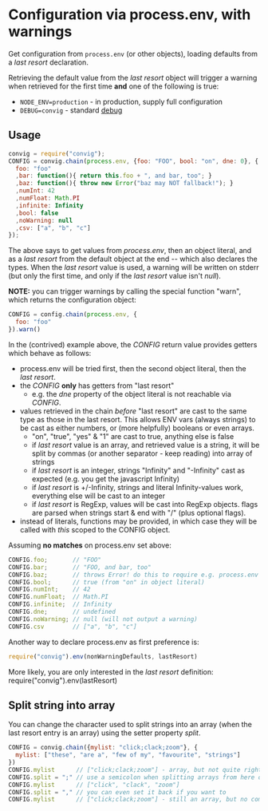 # Configuration via process.env, with warnings

Get configuration from `process.env` (or other objects), loading defaults from a
*last resort* declaration.

Retrieving the default value from the *last resort* object will trigger a
warning when retrieved for the first time **and** one of the following is true:

- `NODE_ENV=production` - in production, supply full configuration
- `DEBUG=convig` - standard [debug](https://github.com/visionmedia/debug)

## Usage

```javascript
convig = require("convig");
CONFIG = convig.chain(process.env, {foo: "FOO", bool: "on", dne: 0}, {
  foo: "foo"
  ,bar: function(){ return this.foo + ", and bar, too"; }
  ,baz: function(){ throw new Error("baz may NOT fallback!"); }
  ,numInt: 42
  ,numFloat: Math.PI
  ,infinite: Infinity
  ,bool: false
  ,noWarning: null
  ,csv: ["a", "b", "c"]
});
```

The above says to get values from *process.env*, then an object literal, and as
a *last resort* from the default object at the end -- which also declares the
types. When the *last resort* value is used, a warning will be written on stderr
(but only the first time, and only if the *last resort* value isn't *null*).

**NOTE:** you can trigger warnings by calling the special function "warn", which
  returns the configuration object:

```javascript
CONFIG = config.chain(process.env, {
  foo: "foo"
}).warn()
```


In the (contrived) example above, the *CONFIG* return value provides getters
which behave as follows:
- process.env will be tried first, then the second object literal, then the
  *last resort*.
- the *CONFIG* **only** has getters from "last resort"
  - e.g. the *dne* property of the object literal is not reachable via *CONFIG*.
- values retrieved in the chain *before* "last resort" are cast to the same type
  as those in the last resort. This allows ENV vars (always strings) to be cast
  as either numbers, or (more helpfully) booleans or even arrays.
  - "on", "true", "yes" & "1" are cast to true, anything else is false
  - if *last resort* value is an array, and retrieved value is a string, it will
    be split by commas (or another separator - keep reading) into array of
    strings
  - if *last resort* is an integer, strings "Infinity" and "-Infinity" cast as
    expected (e.g. you get the javascript Infinity)
  - if *last resort* is +/-Infinity, strings and literal Infinity-values work,
    everything else will be cast to an integer
  - if *last resort* is RegExp, values will be cast into RegExp objects. flags
    are parsed when strings start & end with "/" (plus optional flags).
- instead of literals, functions may be provided, in which case they will be
  called with *this* scoped to the CONFIG object.

Assuming **no matches** on process.env set above:

```javascript
CONFIG.foo;       // "FOO"
CONFIG.bar;       // "FOO, and bar, too"
CONFIG.baz;       // throws Error! do this to require e.g. process.env to be set
CONFIG.bool;      // true (from "on" in object literal)
CONFIG.numInt;    // 42
CONFIG.numFloat;  // Math.PI
CONFIG.infinite;  // Infinity
CONFIG.dne;       // undefined
CONFIG.noWarning; // null (will not output a warning)
CONFIG.csv        // ["a", "b", "c"]
```

Another way to declare process.env as first preference is:

```javascript
require("convig").env(nonWarningDefaults, lastResort)
```

More likely, you are only interested in the *last resort* definition:
require("convig").env(lastResort)

## Split string into array

You can change the character used to split strings into an array (when the last
resort entry is an array) using the setter property *split*.

```javascript
CONFIG = convig.chain({mylist: "click;clack;zoom"}, {
  mylist: ["these", "are a", "few of my", "favourite", "strings"]
})
CONFIG.mylist      // ["click;clack;zoom"] - array, but not quite right
CONFIG.split = ";" // use a semicolon when splitting arrays from here on out
CONFIG.mylist      // ["click", "clack", "zoom"]
CONFIG.split = "," // you can even set it back if you want to
CONFIG.mylist      // ["click;clack;zoom"] - still an array, but no comma!
```

